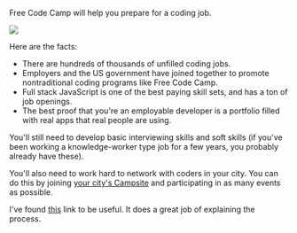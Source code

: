 Free Code Camp will help you prepare for a coding job.

![](https://www.evernote.com/shard/s116/sh/55c128c7-5d99-41cc-b03d-b3de22611c8d/b43e467b3889f646fec34bb4c161e2a2/deep/0/What's-wrong-with-this-picture----Code.org.png)

Here are the facts:

- There are hundreds of thousands of unfilled coding jobs.
- Employers and the US government have joined together to promote nontraditional coding programs like Free Code Camp.
- Full stack JavaScript is one of the best paying skill sets, and has a ton of job openings.
- The best proof that you're an employable developer is a portfolio filled with real apps that real people are using.

You'll still need to develop basic interviewing skills and soft skills (if you've been working a knowledge-worker type job for a few years, you probably already have these).

You'll also need to work hard to network with coders in your city. You can do this by joining [your city's Campsite](https://github.com/FreeCodeCamp/freecodecamp/wiki/FreeCodeCamp-Campsites) and participating in as many events as possible.

I've found [this](https://github.com/cassidoo/getting-a-gig) link to be useful. It does a great job of explaining the process.
